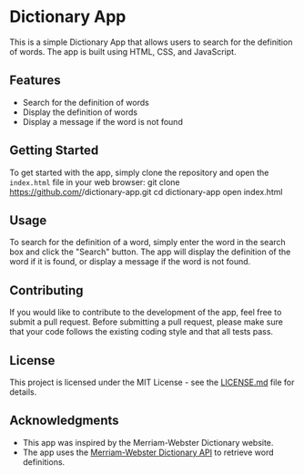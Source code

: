 # Dictionary App

This is a simple Dictionary App that allows users to search for the definition of words. The app is built using HTML, CSS, and JavaScript.

## Features

- Search for the definition of words
- Display the definition of words
- Display a message if the word is not found

## Getting Started

To get started with the app, simply clone the repository and open the `index.html` file in your web browser:
git clone https://github.com/<username>/dictionary-app.git
cd dictionary-app
open index.html
  
## Usage

To search for the definition of a word, simply enter the word in the search box and click the "Search" button. The app will display the definition of the word if it is found, or display a message if the word is not found.

## Contributing

If you would like to contribute to the development of the app, feel free to submit a pull request. Before submitting a pull request, please make sure that your code follows the existing coding style and that all tests pass.

## License

This project is licensed under the MIT License - see the [LICENSE.md](LICENSE.md) file for details.

## Acknowledgments

- This app was inspired by the Merriam-Webster Dictionary website.
- The app uses the [Merriam-Webster Dictionary API](https://dictionaryapi.com/) to retrieve word definitions.

